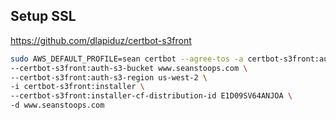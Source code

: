 ## Setup SSL

https://github.com/dlapiduz/certbot-s3front

```bash
sudo AWS_DEFAULT_PROFILE=sean certbot --agree-tos -a certbot-s3front:auth \
--certbot-s3front:auth-s3-bucket www.seanstoops.com \
--certbot-s3front:auth-s3-region us-west-2 \
-i certbot-s3front:installer \
--certbot-s3front:installer-cf-distribution-id E1D09SV64ANJOA \
-d www.seanstoops.com
```
